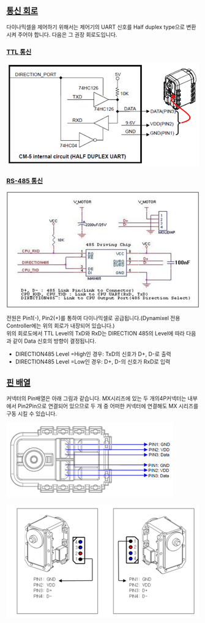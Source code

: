 ## [통신 회로](#통신-회로)
다이나믹셀을 제어하기 위해서는 제어기의 UART 신호를 Half duplex type으로 변환시켜 주어야 합니다. 다음은 그 권장 회로도입니다.

### [TTL 통신](#ttl-통신)
![](/assets/images/dxl/ttl_circuit.png)

### [RS-485 통신](#rs485-통신)
![](/assets/images/dxl/485_circuit.png)

전원은 Pin1(-), Pin2(+)를 통하여 다이나믹셀로 공급됩니다.(Dynamixel 전용 Controller에는 위의 회로가 내장되어 있습니다.)  
위의 회로도에서 TTL Level의 TxD와 RxD는 DIRECTION 485의 Level에 따라 다음과 같이 Data 신호의 방향이 결정됩니다.  
- DIRECTION485 Level =High인 경우: TxD의 신호가 D+, D-로 출력
- DIRECTION485 Level =Low인 경우: D+, D-의 신호가 RxD로 입력

## [핀 배열](#핀-배열)
커넥터의 Pin배열은 아래 그림과 같습니다. MX시리즈에 있는 두 개의4P커넥터는 내부에서 Pin2Pin으로 연결되어 있으므로 두 개 중 어떠한 커넥터에 연결해도 MX 시리즈를 구동 시킬 수 있습니다.

![](/assets/images/dxl/connector_pin.png)

![](/assets/images/dxl/485_connector_pin.png)
